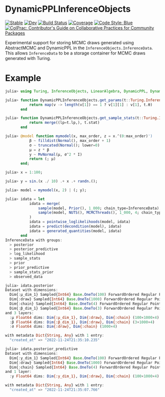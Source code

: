 # DynamicPPLInferenceObjects

[![Stable](https://img.shields.io/badge/docs-stable-blue.svg)](https://sethaxen.github.io/DynamicPPLInferenceObjects.jl/stable/)
[![Dev](https://img.shields.io/badge/docs-dev-blue.svg)](https://sethaxen.github.io/DynamicPPLInferenceObjects.jl/dev/)
[![Build Status](https://github.com/sethaxen/DynamicPPLInferenceObjects.jl/actions/workflows/CI.yml/badge.svg?branch=main)](https://github.com/sethaxen/DynamicPPLInferenceObjects.jl/actions/workflows/CI.yml?query=branch%3Amain)
[![Coverage](https://codecov.io/gh/sethaxen/DynamicPPLInferenceObjects.jl/branch/main/graph/badge.svg)](https://codecov.io/gh/sethaxen/DynamicPPLInferenceObjects.jl)
[![Code Style: Blue](https://img.shields.io/badge/code%20style-blue-4495d1.svg)](https://github.com/invenia/BlueStyle)
[![ColPrac: Contributor's Guide on Collaborative Practices for Community Packages](https://img.shields.io/badge/ColPrac-Contributor's%20Guide-blueviolet)](https://github.com/SciML/ColPrac)

Experimental support for storing MCMC draws generated using AbstractMCMC and DynamicPPL in the `InferenceObjects.InferenceData`.
This allows `InferenceData` to be a storage container for MCMC draws generated with Turing.

# Example

```julia
julia> using Turing, InferenceObjects, LinearAlgebra, DynamicPPL, DynamicPPLInferenceObjects

julia> function DynamicPPLInferenceObjects.get_params(t::Turing.Inference.HMCTransition)
           return map(v -> length(v[1]) == 1 ? v[1][1] : v[1], t.θ)
       end

julia> function DynamicPPLInferenceObjects.get_sample_stats(t::Turing.Inference.HMCTransition)
           return merge((lp=t.lp,), t.stat)
       end

julia> @model function mymodel(x, max_order, z = x.^(0:max_order)')
           β ~ filldist(Normal(), max_order + 1)
           σ ~ truncated(Normal(); lower=0)
           μ = z * β
           y ~ MvNormal(μ, σ^2 * I)
           return (; μ)
       end;

julia> x = 1:100;

julia> y = sin.(x ./ 10) .+ x .+ randn.();

julia> model = mymodel(x, 2) | (; y);

julia> idata = let
           idata = merge(
               sample(model, Prior(), 1_000; chain_type=InferenceData),
               sample(model, NUTS(), MCMCThreads(), 1_000, 4; chain_type=InferenceData),
           )
           idata = pointwise_loglikelihoods(model, idata)
           idata = predict(decondition(model), idata)
           idata = generated_quantities(model, idata)
       end
InferenceData with groups:
  > posterior
  > posterior_predictive
  > log_likelihood
  > sample_stats
  > prior
  > prior_predictive
  > sample_stats_prior
  > observed_data

julia> idata.posterior
Dataset with dimensions: 
  Dim{:μ_dim_1} Sampled{Int64} Base.OneTo(100) ForwardOrdered Regular Points,
  Dim{:draw} Sampled{Int64} Base.OneTo(1000) ForwardOrdered Regular Points,
  Dim{:chain} Sampled{Int64} Base.OneTo(4) ForwardOrdered Regular Points,
  Dim{:β_dim_1} Sampled{Int64} Base.OneTo(3) ForwardOrdered Regular Points
and 3 layers:
  :μ Float64 dims: Dim{:μ_dim_1}, Dim{:draw}, Dim{:chain} (100×1000×4)
  :β Float64 dims: Dim{:β_dim_1}, Dim{:draw}, Dim{:chain} (3×1000×4)
  :σ Float64 dims: Dim{:draw}, Dim{:chain} (1000×4)

with metadata Dict{String, Any} with 1 entry:
  "created_at" => "2022-11-24T21:35:10.235"

julia> idata.posterior_predictive
Dataset with dimensions: 
  Dim{:y_dim_1} Sampled{Int64} Base.OneTo(100) ForwardOrdered Regular Points,
  Dim{:draw} Sampled{Int64} Base.OneTo(1000) ForwardOrdered Regular Points,
  Dim{:chain} Sampled{Int64} Base.OneTo(4) ForwardOrdered Regular Points
and 1 layer:
  :y Float64 dims: Dim{:y_dim_1}, Dim{:draw}, Dim{:chain} (100×1000×4)

with metadata Dict{String, Any} with 1 entry:
  "created_at" => "2022-11-24T21:35:07.766"
```
